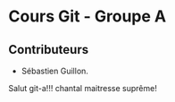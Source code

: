 # Cours Git - Groupe A

## Contributeurs

* Sébastien Guillon.

Salut git-a!!!
chantal maitresse suprême!
